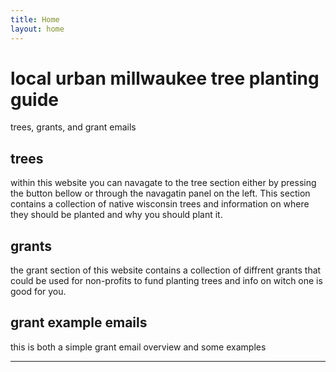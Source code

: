 ```yaml
---
title: Home
layout: home
---
```

<body>
  <h1>local urban millwaukee tree planting guide</h1>
  <p>trees, grants, and grant emails</p>
  <h2>trees</h2>
    <p>within this website you can navagate to the tree section either by pressing the button bellow or through the navagatin panel on the left. This section contains a collection of native wisconsin trees and information on where they should be planted and why you should plant it.</p>
  <h2>grants</h2>
  <p>the grant section of this website contains a collection of diffrent grants that could be used for non-profits to fund planting trees and info on witch one is good for you.</p>
  <h2>grant example emails</h2>
  <p>this is both a simple grant email overview and some examples</p>
</body>







----

